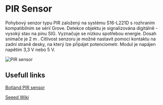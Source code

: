 # PIR Sensor

Pohybový senzor typu PIR založený na systému S16-L221D s rozhraním kompatibilním se sérií Grove.
Detekce objektu je signalizována digitálně - vysoký stav na pinu SIG. Vyznačuje se nízkou spotřebou
energie. Dosah snímače je 2 m . Citlivost senzoru je možné nastavit pomocí kontaktu na zadní straně
desky, na který lze připájet potenciometr. Modul je napájen napětím 3,3 V nebo 5 V.

![PIR sensor](https://cdn1.botland.cz/105789-pdt_540/grove-mini-pir-pohybovy-senzor.jpg)

## Usefull links

[Botland PIR sensor](https://botland.cz/grove-senzory-vzdalenosti-a-pohybu/13336-grove-mini-pir-pohybovy-senzor-5904422320522.html)

[Seeed Wiki](https://wiki.seeedstudio.com/Grove-PIR_Motion_Sensor/)